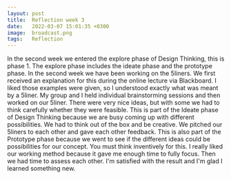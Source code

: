 ```yaml
---
layout: post
title:  Reflection week 3
date:   2022-03-07 15:01:35 +0300
image:  broadcast.png
tags:   Reflection
---
```


In the second week we entered the explore phase of Design Thinking, this is phase 1. The explore phase includes the ideate phase and the prototype phase. In the second week we have been working on the 5liners. We first received an explanation for this during the online lecture via Blackboard. I liked those examples were given, so I understood exactly what was meant by a 5liner. My group and I held individual brainstorming sessions and then worked on our 5liner. There were very nice ideas, but with some we had to think carefully whether they were feasible. This is part of the Ideate phase of Design Thinking because we are busy coming up with different possibilities. We had to think out of the box and be creative. We pitched our 5liners to each other and gave each other feedback. This is also part of the Prototype phase because we went to see if the different ideas could be possibilities for our concept. You must think inventively for this. I really liked our working method because it gave me enough time to fully focus. Then we had time to assess each other. I'm satisfied with the result and I'm glad I learned something new.